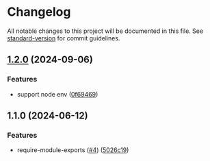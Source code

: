 # Changelog

All notable changes to this project will be documented in this file. See [standard-version](https://github.com/conventional-changelog/standard-version) for commit guidelines.

## [1.2.0](https://github.com/noyobo/require-module-exports/compare/v1.1.0...v1.2.0) (2024-09-06)


### Features

* support node env ([0f69469](https://github.com/noyobo/require-module-exports/commit/0f69469b2d1a7a435861e76f3dc742244f12f69c))

## 1.1.0 (2024-06-12)


### Features

* require-module-exports ([#4](https://github.com/noyobo/require-module-exports/issues/4)) ([5026c19](https://github.com/noyobo/require-module-exports/commit/5026c196aa043ec3c3f3dccdff8ce6a4a9dea29e))
